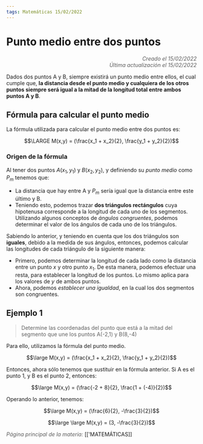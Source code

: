 ```yaml
---
tags: Matemáticas 15/02/2022
---
```


# Punto medio entre dos puntos
<div style="text-align: right; opacity: 0.7; font-style: italic;">Creado el 15/02/2022</div>
<div style="text-align: right; opacity: 0.7; font-style: italic;">Última actualización el 15/02/2022</div>

Dados dos puntos A y B, siempre existirá un punto medio entre ellos, el cual cumple que, **la distancia desde el punto medio y cualquiera de los otros puntos siempre será igual a la mitad de la longitud total entre ambos puntos A y B**.

## Fórmula para calcular el punto medio

La fórmula utilizada para calcular el punto medio entre dos puntos es:

$$\LARGE M(x,y) = (\frac{x_1 + x_2}{2}, \frac{y_1 + y_2}{2})$$

### Origen de la fórmula

Al tener dos puntos $A(x_1, y_1)$ y $B(x_2, y_2)$, y definiendo su *punto medio* como $P_m$ tenemos que:

- La distancia que hay entre A y $P_m$ sería igual que la distancia entre este último y B.
- Teniendo esto, podemos trazar **dos triángulos rectángulos** cuya hipotenusa corresponde a la longitud de cada uno de los segmentos.
Utilizando algunos conceptos de *ángulos congruentes*, podemos determinar el valor de los ángulos de cada uno de los triángulos.

Sabiendo lo anterior, y teniendo en cuenta que los dos triángulos son **iguales**, debido a la medida de sus ángulos, entonces, podemos calcular las longitudes de cada triángulo de la siguiente manera:

- Primero, podemos determinar la longitud de cada lado como la distancia entre un punto $x$ y otro punto $x_1$. De esta manera, podemos efectuar una resta, para establecer la longitud de los puntos. Lo mismo aplica para los valores de $y$ de ambos puntos.
- Ahora, podemos *establecer una igualdad*, en la cual los dos segmentos son congruentes.


## Ejemplo 1

> Determine las coordenadas del punto que está a la mitad del segmento que une los puntos A(-2,1) y B(8,-4)

Para ello, utilizamos la fórmula del punto medio.

$$\large M(x,y) = (\frac{x_1 + x_2}{2}, \frac{y_1 + y_2}{2})$$

Entonces, ahora sólo tenemos que sustituir en la fórmula anterior. Si A es el punto 1, y B es el punto 2, entonces:

$$\large M(x,y) = (\frac{-2 + 8}{2}, \frac{1 + (-4)}{2})$$

Operando lo anterior, tenemos:

$$\large M(x,y) = (\frac{6}{2}, -\frac{3}{2})$$

$$\large \large M(x,y) = (3, -\frac{3}{2})$$

<span style="opacity: 0.7; font-style: italic;">Página principal de la materia:</span> [['MATEMÁTICAS]]